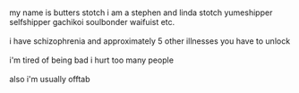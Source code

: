 <br> my name is butters stotch i am a stephen and linda stotch yumeshipper selfshipper gachikoi soulbonder waifuist etc.</br>
<br>i have schizophrenia and approximately 5 other illnesses you have to unlock</br>
<br>i'm tired of being bad i hurt too many people</br>
<br> also i'm usually offtab</br>
